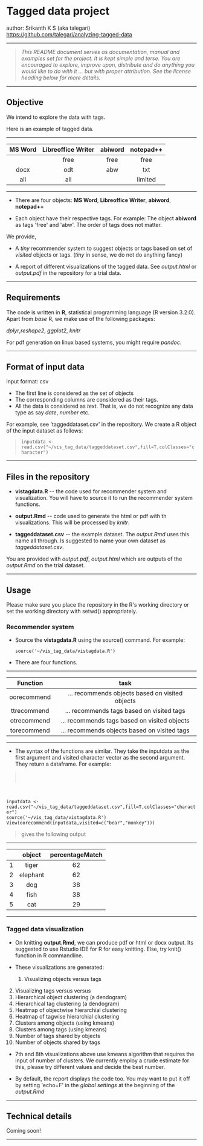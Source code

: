 # Tagged data project
author: Srikanth K S (aka talegari)  
https://github.com/talegari/analyzing-tagged-data

----

> *This README document serves as documentation, manual and examples set for the project. It is kept simple and terse. You are encouraged to explore, improve upon, distribute and do anything you would like to do with it ... but with proper attribution. See the license heading below for more details.*

----

## Objective

We intend to explore the data with tags.

Here is an example of tagged data.

----

| MS Word | Libreoffice Writer | abiword | notepad++ |
|:---------:|:--------------------:|:---------:|:-----------:|
|         | free               | free    | free      |
| docx    | odt                | abw     | txt       |
| all     | all                |         | limited   | |

----


* There are four objects: **MS Word**, **Libreoffice Writer**, **abiword**, **notepad++**

* Each object have their respective tags. For example: The object **abiword** as tags 'free' and 'abw'. The order of tags does not matter.

We provide,

* A *tiny* recommender system to suggest objects or tags based on set of *visited* objects or tags. (*tiny* in sense, we do not do anything fancy)

* A report of different visualizations of the tagged data. See *output.html* or *output.pdf* in the repository for a trial data.

----

## Requirements

The code is written in **R**, statistical programming language (R version 3.2.0). Apart from *base* R, we make use of the following packages:

*dplyr*,*reshape2*, *ggplot2*, *knitr*

For pdf generation on linux based systems, you might require *pandoc*.

----

## Format of input data

input format: csv

* The first line is considered as the set of objects
* The corresponding columns are considered as their tags.
* All the data is considered as *text*. That is, we do not recognize any data type as say *date*, *number* etc.

For example, see 'taggeddataset.csv' in the repository. We create a R object of the input dataset as follows:

> <code>inputdata <- read.csv("~/vis_tag_data/taggeddataset.csv",fill=T,colClasses="character")</code>

----

## Files in the repository

* **vistagdata.R** -- the code used for recommender system and visualization. You will have to source it to run the recommender system functions.

* **output.Rmd** -- code used to generate the html or pdf with th visualizations. This will be processed by *knitr*.

* **taggeddataset.csv** -- the example dataset. The *output.Rmd* uses this name all through. Is suggested to name your own dataset as *taggeddataset.csv*.

You are provided with *output.pdf*, *output.html* which are outputs of the *output.Rmd* on the trial dataset.

----

## Usage

Please make sure you place the repository in the R's working directory or set the working directory with setwd() appropriately.

### Recommender system

* Source the **vistagdata.R** using the source() command. For example: <pre><code>source('~/vis_tag_data/vistagdata.R')</code></pre>

* There are four functions.

----

|   Function  |                     task                     |
|:-----------:|:--------------------------------------------:|
| oorecommend | ... recommends  objects based on visited objects |
| ttrecommend | ... recommends tags based on visited tags        |
| otrecommend | ... recommends tags based on visited objects     |
| torecommend | ... recommends objects based on visited tags     |

----

* The syntax of the functions are similar. They take the inputdata as the first argument and visited character vector as the second argument. They return a dataframe. For example:

> <code>
inputdata <- read.csv("~/vis_tag_data/taggeddataset.csv",fill=T,colClasses="character")
source('~/vis_tag_data/vistagdata.R')
View(oorecommend(inputdata,visited=c("bear","monkey")))
</code>

> gives the following output

----

|   |  object  | percentageMatch |
|---|:--------:|:---------------:|
| 1 | tiger    |               62 |
| 2 | elephant |               62 |
| 3 | dog      |               38 |
| 4 | fish     |               38 |
| 5 | cat      |               29 |

----

### Tagged data visualization

* On knitting **output.Rmd**, we can produce pdf or html or docx output. Its suggested to use Rstudio IDE for R for easy knitting. Else, try knit() function in R commandline.

* These visualizations are generated:

    1. Visualizing objects versus tags
2. Visualizing tags versus versus
3. Hierarchical object clustering (a dendogram)
4. Hierarchical tag clustering (a dendogram)
5. Heatmap of objectwise hierarchial clustering
6. Heatmap of tagwise hierarchial clustering
7. Clusters among objects (using kmeans)
8. Clusters among tags (using kmeans)
9. Number of tags shared by objects
10. Number of objects shared by tags

* 7th and 8th visualizations above use kmeans algorithm that requires the input of number of clusters. We currently employ a crude estimate for this, please try different values and decide the best number.

* By default, the report displays the code too. You may want to put it off by setting 'echo=F' in the *global settings* at the beginning of the *output.Rmd*

----

## Technical details

Coming soon!

----


